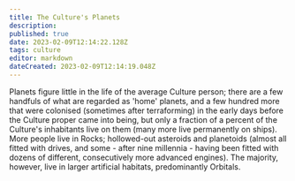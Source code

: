 ```yaml
---
title: The Culture's Planets
description: 
published: true
date: 2023-02-09T12:14:22.128Z
tags: culture
editor: markdown
dateCreated: 2023-02-09T12:14:19.048Z
---
```


Planets figure little in the life of the average Culture person; there are a few handfuls of what are regarded as 'home' planets, and a few hundred more that were colonised (sometimes after terraforming) in the early days before the Culture proper came into being, but only a fraction of a percent of the Culture's inhabitants live on them (many more live permanently on ships). More people live in Rocks; hollowed-out asteroids and planetoids (almost all fitted with drives, and some - after nine millennia - having been fitted with dozens of different, consecutively more advanced engines). The majority, however, live in larger artificial habitats, predominantly Orbitals. 